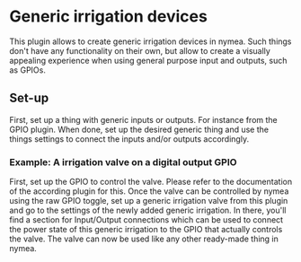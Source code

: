 # Generic irrigation devices

This plugin allows to create generic irrigation devices in nymea. Such things don't have any
functionality on their own, but allow to create a visually appealing experience when
using general purpose input and outputs, such as GPIOs.

## Set-up

First, set up a thing with generic inputs or outputs. For instance from the GPIO plugin.
When done, set up the desired generic thing and use the things settings to connect
the inputs and/or outputs accordingly.

### Example: A irrigation valve on a digital output GPIO

First, set up the GPIO to control the valve. Please refer to the documentation of the
according plugin for this. Once the valve can be controlled by nymea using the raw
GPIO toggle, set up a generic irrigation valve from this plugin and go to the settings of the
newly added generic irrigation. In there, you'll find a section for Input/Output connections
which can be used to connect the power state of this generic irrigation to the GPIO that
actually controls the valve. The valve can now be used like any other ready-made thing in nymea.

